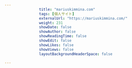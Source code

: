 ---
                title: "mariuskimmina.com"
                tags: [個人サイト]
                externalUrl: "https://mariuskimmina.com/"
                weight: 231
                showDate: false
                showAuthor: false
                showReadingTime: false
                showEdit: false
                showLikes: false
                showViews: false
                layoutBackgroundHeaderSpace: false
                ---

